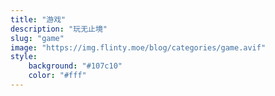 ```yaml
---
title: "游戏"
description: "玩无止境"
slug: "game"
image: "https://img.flinty.moe/blog/categories/game.avif"
style:
    background: "#107c10"
    color: "#fff"
---
```

